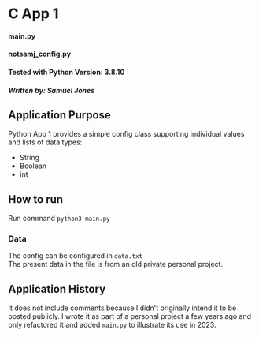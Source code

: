 # C App 1
#### main.py
#### notsamj_config.py
#### Tested with Python Version: 3.8.10
##### Written by: Samuel Jones
####

## Application Purpose
Python App 1 provides a simple config class supporting individual values and lists of data types:
- String
- Boolean
- int

## How to run
Run command `python3 main.py`

### Data
The config can be configured in `data.txt`\
The present data in the file is from an old private personal project.


## Application History
It does not include comments because I didn't originally intend it to be posted publicly. I wrote it as part of a personal project
a few years ago and only refactored it and added `main.py` to illustrate its use in 2023.
